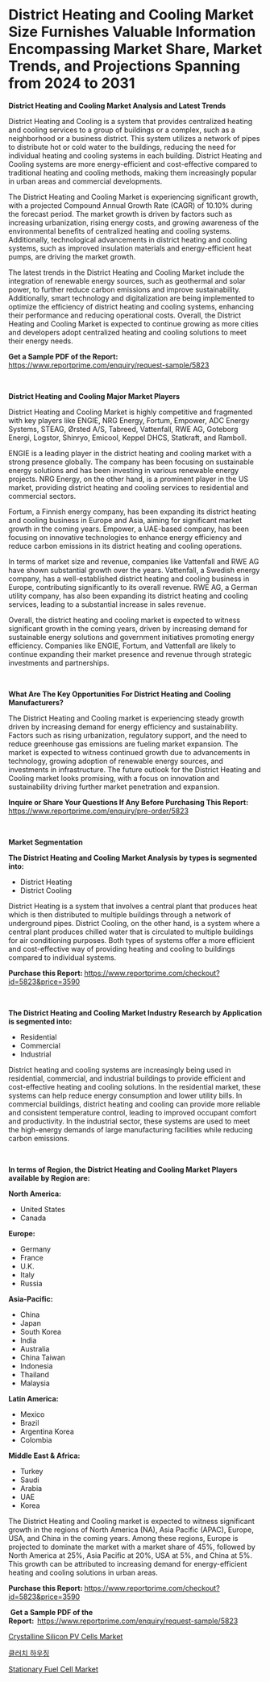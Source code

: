 <p><h1>District Heating and Cooling Market Size Furnishes Valuable Information Encompassing Market Share, Market Trends, and Projections Spanning from 2024 to 2031</h1></p><p><strong>District Heating and Cooling Market Analysis and Latest Trends</strong></p>
<p><p>District Heating and Cooling is a system that provides centralized heating and cooling services to a group of buildings or a complex, such as a neighborhood or a business district. This system utilizes a network of pipes to distribute hot or cold water to the buildings, reducing the need for individual heating and cooling systems in each building. District Heating and Cooling systems are more energy-efficient and cost-effective compared to traditional heating and cooling methods, making them increasingly popular in urban areas and commercial developments.</p><p>The District Heating and Cooling Market is experiencing significant growth, with a projected Compound Annual Growth Rate (CAGR) of 10.10% during the forecast period. The market growth is driven by factors such as increasing urbanization, rising energy costs, and growing awareness of the environmental benefits of centralized heating and cooling systems. Additionally, technological advancements in district heating and cooling systems, such as improved insulation materials and energy-efficient heat pumps, are driving the market growth.</p><p>The latest trends in the District Heating and Cooling Market include the integration of renewable energy sources, such as geothermal and solar power, to further reduce carbon emissions and improve sustainability. Additionally, smart technology and digitalization are being implemented to optimize the efficiency of district heating and cooling systems, enhancing their performance and reducing operational costs. Overall, the District Heating and Cooling Market is expected to continue growing as more cities and developers adopt centralized heating and cooling solutions to meet their energy needs.</p></p>
<p><strong>Get a Sample PDF of the Report:&nbsp;</strong> <a href="https://www.reportprime.com/enquiry/request-sample/5823">https://www.reportprime.com/enquiry/request-sample/5823</a></p>
<p>&nbsp;</p>
<p><strong>District Heating and Cooling Major Market Players</strong></p>
<p><p>District Heating and Cooling Market is highly competitive and fragmented with key players like ENGIE, NRG Energy, Fortum, Empower, ADC Energy Systems, STEAG, Ørsted A/S, Tabreed, Vattenfall, RWE AG, Goteborg Energi, Logstor, Shinryo, Emicool, Keppel DHCS, Statkraft, and Ramboll.</p><p>ENGIE is a leading player in the district heating and cooling market with a strong presence globally. The company has been focusing on sustainable energy solutions and has been investing in various renewable energy projects. NRG Energy, on the other hand, is a prominent player in the US market, providing district heating and cooling services to residential and commercial sectors.</p><p>Fortum, a Finnish energy company, has been expanding its district heating and cooling business in Europe and Asia, aiming for significant market growth in the coming years. Empower, a UAE-based company, has been focusing on innovative technologies to enhance energy efficiency and reduce carbon emissions in its district heating and cooling operations.</p><p>In terms of market size and revenue, companies like Vattenfall and RWE AG have shown substantial growth over the years. Vattenfall, a Swedish energy company, has a well-established district heating and cooling business in Europe, contributing significantly to its overall revenue. RWE AG, a German utility company, has also been expanding its district heating and cooling services, leading to a substantial increase in sales revenue.</p><p>Overall, the district heating and cooling market is expected to witness significant growth in the coming years, driven by increasing demand for sustainable energy solutions and government initiatives promoting energy efficiency. Companies like ENGIE, Fortum, and Vattenfall are likely to continue expanding their market presence and revenue through strategic investments and partnerships.</p></p>
<p>&nbsp;</p>
<p><strong>What Are The Key Opportunities For District Heating and Cooling Manufacturers?</strong></p>
<p><p>The District Heating and Cooling market is experiencing steady growth driven by increasing demand for energy efficiency and sustainability. Factors such as rising urbanization, regulatory support, and the need to reduce greenhouse gas emissions are fueling market expansion. The market is expected to witness continued growth due to advancements in technology, growing adoption of renewable energy sources, and investments in infrastructure. The future outlook for the District Heating and Cooling market looks promising, with a focus on innovation and sustainability driving further market penetration and expansion.</p></p>
<p><strong>Inquire or Share Your Questions If Any Before Purchasing This Report:</strong> <a href="https://www.reportprime.com/enquiry/pre-order/5823">https://www.reportprime.com/enquiry/pre-order/5823</a></p>
<p>&nbsp;</p>
<p><strong>Market Segmentation</strong></p>
<p><strong>The District Heating and Cooling Market Analysis by types is segmented into:</strong></p>
<p><ul><li>District Heating</li><li>District Cooling</li></ul></p>
<p><p>District Heating is a system that involves a central plant that produces heat which is then distributed to multiple buildings through a network of underground pipes. District Cooling, on the other hand, is a system where a central plant produces chilled water that is circulated to multiple buildings for air conditioning purposes. Both types of systems offer a more efficient and cost-effective way of providing heating and cooling to buildings compared to individual systems.</p></p>
<p><strong>Purchase this Report:&nbsp;</strong><a href="https://www.reportprime.com/checkout?id=5823&price=3590">https://www.reportprime.com/checkout?id=5823&price=3590</a></p>
<p>&nbsp;</p>
<p><strong>The District Heating and Cooling Market Industry Research by Application is segmented into:</strong></p>
<p><ul><li>Residential</li><li>Commercial</li><li>Industrial</li></ul></p>
<p><p>District heating and cooling systems are increasingly being used in residential, commercial, and industrial buildings to provide efficient and cost-effective heating and cooling solutions. In the residential market, these systems can help reduce energy consumption and lower utility bills. In commercial buildings, district heating and cooling can provide more reliable and consistent temperature control, leading to improved occupant comfort and productivity. In the industrial sector, these systems are used to meet the high-energy demands of large manufacturing facilities while reducing carbon emissions.</p></p>
<p>&nbsp;</p>
<p><strong>In terms of Region, the District Heating and Cooling Market Players available by Region are:</strong></p>
<p>
    <p> <strong> North America: </strong>
        <ul>
            <li>United States</li>
            <li>Canada</li>
        </ul>
        </p> 
    <p> <strong> Europe: </strong>
        <ul>
            <li>Germany</li>
            <li>France</li>
            <li>U.K.</li>
            <li>Italy</li>
            <li>Russia</li>
        </ul>
        </p> 
    <p> <strong> Asia-Pacific: </strong>
        <ul>
            <li>China</li>
            <li>Japan</li>
            <li>South Korea</li>
            <li>India</li>
            <li>Australia</li>
            <li>China Taiwan</li>
            <li>Indonesia</li>
            <li>Thailand</li>
            <li>Malaysia</li>
        </ul>
        </p> 
    <p> <strong> Latin America: </strong>
        <ul>
            <li>Mexico</li>
            <li>Brazil</li>
            <li>Argentina Korea</li>
            <li>Colombia</li>
        </ul>
        </p> 
    <p> <strong> Middle East & Africa: </strong>
        <ul>
            <li>Turkey</li>
            <li>Saudi</li>
            <li>Arabia</li>
            <li>UAE</li>
            <li>Korea</li>
        </ul>
    </p>
    </p>
<p><p>The District Heating and Cooling market is expected to witness significant growth in the regions of North America (NA), Asia Pacific (APAC), Europe, USA, and China in the coming years. Among these regions, Europe is projected to dominate the market with a market share of 45%, followed by North America at 25%, Asia Pacific at 20%, USA at 5%, and China at 5%. This growth can be attributed to increasing demand for energy-efficient heating and cooling solutions in urban areas.</p></p>
<p><strong>Purchase this Report: </strong><a href="https://www.reportprime.com/checkout?id=5823&price=3590">https://www.reportprime.com/checkout?id=5823&price=3590</a></p>
<p>&nbsp;<strong>Get a Sample PDF of the Report:&nbsp;&nbsp;</strong><a href="https://www.reportprime.com/enquiry/request-sample/5823">https://www.reportprime.com/enquiry/request-sample/5823</a></p>
<p><strong></strong></p>
<p><p><a href="https://github.com/bobicer/Market-Research-Report-List-2/blob/main/crystalline-silicon-pv-cells-market.md">Crystalline Silicon PV Cells Market</a></p><p><a href="https://github.com/JonHarrtis67676y/Market-Research-Report-List-1/blob/main/406579714700.md">클러치 하우징</a></p><p><a href="https://github.com/timeliteaut/Market-Research-Report-List-2/blob/main/stationary-fuel-cell-market.md">Stationary Fuel Cell Market</a></p></p>